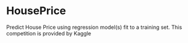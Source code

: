 # HousePrice
Predict House Price using regression model(s) fit to a training set.
This competition is provided by Kaggle
